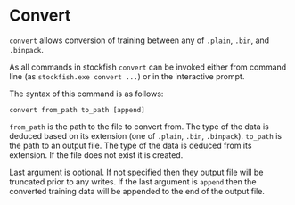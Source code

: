 # Convert

`convert` allows conversion of training between any of `.plain`, `.bin`, and `.binpack`.

As all commands in stockfish `convert` can be invoked either from command line (as `stockfish.exe convert ...`) or in the interactive prompt.

The syntax of this command is as follows:
```
convert from_path to_path [append]
```

`from_path` is the path to the file to convert from. The type of the data is deduced based on its extension (one of `.plain`, `.bin`, `.binpack`).
`to_path` is the path to an output file. The type of the data is deduced from its extension. If the file does not exist it is created.

Last argument is optional. If not specified then they output file will be truncated prior to any writes. If the last argument is `append` then the converted training data will be appended to the end of the output file.